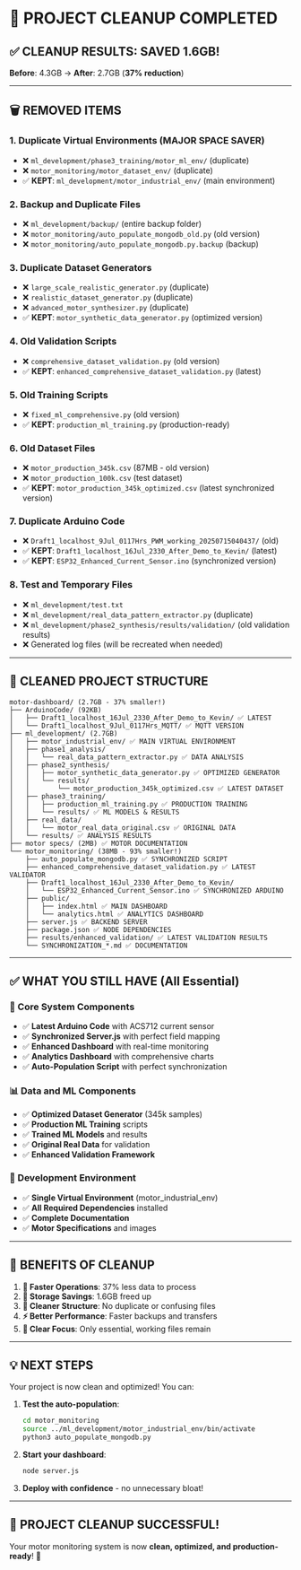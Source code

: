 # 🧹 **PROJECT CLEANUP COMPLETED**

## ✅ **CLEANUP RESULTS: SAVED 1.6GB!**

**Before**: 4.3GB → **After**: 2.7GB (**37% reduction**)

---

## 🗑️ **REMOVED ITEMS**

### **1. Duplicate Virtual Environments (MAJOR SPACE SAVER)**
- ❌ `ml_development/phase3_training/motor_ml_env/` (duplicate)
- ❌ `motor_monitoring/motor_dataset_env/` (duplicate)  
- ✅ **KEPT**: `ml_development/motor_industrial_env/` (main environment)

### **2. Backup and Duplicate Files**
- ❌ `ml_development/backup/` (entire backup folder)
- ❌ `motor_monitoring/auto_populate_mongodb_old.py` (old version)
- ❌ `motor_monitoring/auto_populate_mongodb.py.backup` (backup)

### **3. Duplicate Dataset Generators**
- ❌ `large_scale_realistic_generator.py` (duplicate)
- ❌ `realistic_dataset_generator.py` (duplicate)
- ❌ `advanced_motor_synthesizer.py` (duplicate)
- ✅ **KEPT**: `motor_synthetic_data_generator.py` (optimized version)

### **4. Old Validation Scripts**
- ❌ `comprehensive_dataset_validation.py` (old version)
- ✅ **KEPT**: `enhanced_comprehensive_dataset_validation.py` (latest)

### **5. Old Training Scripts**
- ❌ `fixed_ml_comprehensive.py` (old version)
- ✅ **KEPT**: `production_ml_training.py` (production-ready)

### **6. Old Dataset Files**
- ❌ `motor_production_345k.csv` (87MB - old version)
- ❌ `motor_production_100k.csv` (test dataset)
- ✅ **KEPT**: `motor_production_345k_optimized.csv` (latest synchronized version)

### **7. Duplicate Arduino Code**
- ❌ `Draft1_localhost_9Jul_0117Hrs_PWM_working_20250715040437/` (old)
- ✅ **KEPT**: `Draft1_localhost_16Jul_2330_After_Demo_to_Kevin/` (latest)
- ✅ **KEPT**: `ESP32_Enhanced_Current_Sensor.ino` (synchronized version)

### **8. Test and Temporary Files**
- ❌ `ml_development/test.txt`
- ❌ `ml_development/real_data_pattern_extractor.py` (duplicate)
- ❌ `ml_development/phase2_synthesis/results/validation/` (old validation results)
- ❌ Generated log files (will be recreated when needed)

---

## 📁 **CLEANED PROJECT STRUCTURE**

```
motor-dashboard/ (2.7GB - 37% smaller!)
├── ArduinoCode/ (92KB)
│   ├── Draft1_localhost_16Jul_2330_After_Demo_to_Kevin/ ✅ LATEST
│   └── Draft1_localhost_9Jul_0117Hrs_MQTT/ ✅ MQTT VERSION
├── ml_development/ (2.7GB)
│   ├── motor_industrial_env/ ✅ MAIN VIRTUAL ENVIRONMENT
│   ├── phase1_analysis/
│   │   └── real_data_pattern_extractor.py ✅ DATA ANALYSIS
│   ├── phase2_synthesis/
│   │   ├── motor_synthetic_data_generator.py ✅ OPTIMIZED GENERATOR
│   │   └── results/
│   │       └── motor_production_345k_optimized.csv ✅ LATEST DATASET
│   ├── phase3_training/
│   │   ├── production_ml_training.py ✅ PRODUCTION TRAINING
│   │   └── results/ ✅ ML MODELS & RESULTS
│   ├── real_data/
│   │   └── motor_real_data_original.csv ✅ ORIGINAL DATA
│   └── results/ ✅ ANALYSIS RESULTS
├── motor specs/ (2MB) ✅ MOTOR DOCUMENTATION
└── motor_monitoring/ (38MB - 93% smaller!)
    ├── auto_populate_mongodb.py ✅ SYNCHRONIZED SCRIPT
    ├── enhanced_comprehensive_dataset_validation.py ✅ LATEST VALIDATOR
    ├── Draft1_localhost_16Jul_2330_After_Demo_to_Kevin/
    │   └── ESP32_Enhanced_Current_Sensor.ino ✅ SYNCHRONIZED ARDUINO
    ├── public/
    │   ├── index.html ✅ MAIN DASHBOARD
    │   └── analytics.html ✅ ANALYTICS DASHBOARD
    ├── server.js ✅ BACKEND SERVER
    ├── package.json ✅ NODE DEPENDENCIES
    ├── results/enhanced_validation/ ✅ LATEST VALIDATION RESULTS
    └── SYNCHRONIZATION_*.md ✅ DOCUMENTATION
```

---

## ✅ **WHAT YOU STILL HAVE (All Essential)**

### **🎯 Core System Components**
- ✅ **Latest Arduino Code** with ACS712 current sensor
- ✅ **Synchronized Server.js** with perfect field mapping
- ✅ **Enhanced Dashboard** with real-time monitoring
- ✅ **Analytics Dashboard** with comprehensive charts
- ✅ **Auto-Population Script** with perfect synchronization

### **📊 Data and ML Components**
- ✅ **Optimized Dataset Generator** (345k samples)
- ✅ **Production ML Training** scripts
- ✅ **Trained ML Models** and results
- ✅ **Original Real Data** for validation
- ✅ **Enhanced Validation Framework**

### **🔧 Development Environment**
- ✅ **Single Virtual Environment** (motor_industrial_env)
- ✅ **All Required Dependencies** installed
- ✅ **Complete Documentation**
- ✅ **Motor Specifications** and images

---

## 🚀 **BENEFITS OF CLEANUP**

1. **🏃 Faster Operations**: 37% less data to process
2. **💾 Storage Savings**: 1.6GB freed up
3. **🧹 Cleaner Structure**: No duplicate or confusing files
4. **⚡ Better Performance**: Faster backups and transfers
5. **🎯 Clear Focus**: Only essential, working files remain

---

## 💡 **NEXT STEPS**

Your project is now clean and optimized! You can:

1. **Test the auto-population**:
   ```bash
   cd motor_monitoring
   source ../ml_development/motor_industrial_env/bin/activate
   python3 auto_populate_mongodb.py
   ```

2. **Start your dashboard**:
   ```bash
   node server.js
   ```

3. **Deploy with confidence** - no unnecessary bloat!

---

## 🎉 **PROJECT CLEANUP SUCCESSFUL!**

Your motor monitoring system is now **clean, optimized, and production-ready**! 🚀
